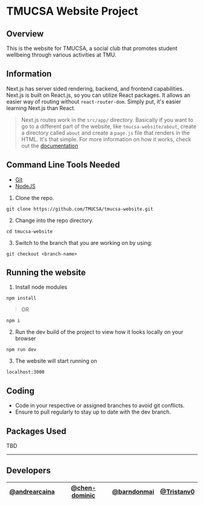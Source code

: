 # TMUCSA Website Project

## Overview
This is the website for TMUCSA, a social club that promotes student wellbeing through various activities at TMU.

## Information
Next.js has server sided rendering, backend, and frontend capabilities. Next.js is built on React.js, so you can utilize React packages. It allows an easier way of routing without `react-router-dom`. Simply put, it's easier learning Next.js than React.
> Next.js routes work in the `src/app/` directory. Basically if you want to go to a different part of the website, like `tmucsa-website/about`, create a directory called `about` and create a `page.js` file that renders in the HTML. It's that simple. For more information on how it works, check out the [documentation](https://nextjs.org/docs)

## Command Line Tools Needed
- [Git](https://git-scm.com/book/en/v2/Getting-Started-Installing-Git)
- [NodeJS](https://nodejs.org/en/download)

1. Clone the repo.
```
git clone https://github.com/TMUCSA/tmucsa-website.git
```
2. Change into the repo directory.
```
cd tmucsa-website
```
3. Switch to the branch that you are working on by using:
```
git checkout <branch-name>
```

## Running the website
1. Install node modules
```
npm install
```
>OR
```
npm i
```
2. Run the dev build of the project to view how it looks locally on your browser
```
npm run dev
```
3. The website will start running on
```
localhost:3000
```

## Coding
- Code in your respective or assigned branches to avoid git conflicts.
- Ensure to pull regularly to stay up to date with the dev branch.

## Packages Used
TBD

-----------------------------------------------------------

## Developers 
| [@andrearcaina](https://github.com/andrearcaina) | [@chen-dominic](https://github.com/chen-dominic) | [@barndonmai](https://github.com/barndonmai)     | [@Tristanv0](https://github.com/Tristanv0) |
|--------------------------------------------------|--------------------------------------------------|--------------------------------------------------|--------------------------------------------------|

